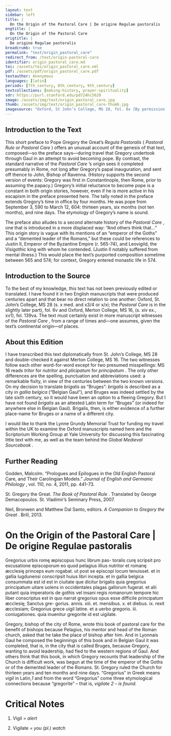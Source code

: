 ```yaml
---
layout: text
sidebar: left
title: |
  On the Origin of the Pastoral Care | De origine Regulae pastoralis
engtitle: |
  On the Origin of the Pastoral Care
origtitle: |
  De origine Regulae pastoralis
breadcrumb: true
permalink: "text/origin_pastoral_care"
redirect_from: /text/origin-pastoral-care
identifier: origin_pastoral_care.md
tei: /assets/tei/origin_pastoral_care.xml
pdf: /assets/pdf/origin_pastoral_care.pdf
textauthor: Anonymous
languages: [latin]
periods: [7th_century, 8th_century, 9th_century]
textcollections: [making-history, prayer-spirituality]
sdr: https://purl.stanford.edu/pd724hc5620
image: /assets/img/text/origin_pastoral_care.jpg
thumb: /assets/img/text/origin_pastoral_care-thumb.jpg
imagesource: "Oxford, St John’s College, MS 28, fol. 6v [By permission of the President and Fellows of St John's College Oxford]"
---
```

<h2>Introduction to the Text</h2>
<p>This short preface to Pope Gregory the Great’s <i> Regula Pastoralis </i> (<i> Pastoral Rule </i> or <i> Pastoral Care</i> ) offers an unusual account of the genesis of that text, composed—so the preface says—during travel that Gregory undertook through Gaul in an attempt to avoid becoming pope. By contrast, the standard narrative of the <i> Pastoral Care</i> ’s origin sees it completed presumably in Rome, not long after Gregory’s papal inauguration, and sent off thence to John, Bishop of Ravenna. (History supports the second version of events: Gregory was first in Constantinople, then Rome, prior to assuming the papacy.) Gregory’s initial reluctance to become pope is a constant in both origin stories, however, even if he is more active in his escapism in the preface presented here. The tally noted in the preface extends Gregory’s time in office by four months. He was pope from September 3, 590 to March 12, 604: thirteen years, six months (not ten months), and nine days. The etymology of Gregory’s name is sound.</p>

<p>The preface also alludes to a second alternate history of the <i> Pastoral Care</i> , one that is introduced in a more displaced way: “And others think that…” This origin story is vague with its mentions of an “emperor of the Goths” and a “demented leader of the Romans,” but these could be references to Justin II, Emperor of the Byzantine Empire (r. 565-74), and Leovigild, the Visigothic king with whom he contended. (Justin II notably suffered from mental illness.) This would place the text’s purported composition sometime between 565 and 574; for context, Gregory entered monastic life in 574.</p>

<h2>Introduction to the Source</h2>
<p>To the best of my knowledge, this text has not been previously edited or translated. I have found it in two English manuscripts that were produced centuries apart and that bear no direct relation to one another: Oxford, St. John’s College, MS 28 (s. x med. and x3/4 or x/xi; the <i> Pastoral Care </i> is in the slightly later part), fol. 6v and Oxford, Merton College, MS 16, (s. xiv ex., xv1), fol. 139va. The text must certainly exist in more manuscript witnesses of the <i> Pastoral Care</i> , from a range of times and—one assumes, given the text’s continental origin—of places.</p>

<h2>About this Edition</h2>
<p>I have transcribed this text diplomatically from St. John’s College, MS 28 and double-checked it against Merton College, MS 16. The two witnesses follow each other word-for-word except for two presumed misspellings: MS 16 reads <i> tritor </i> for <i> nutritor </i> and <i> plicipatum </i> for <i> principatum</i> . The only other differences are the spelling, punctuation and abbreviations used: a remarkable fixity, in view of the centuries between the two known versions. On my decision to translate <i> brigalis </i> as “Bruges”: <i> brigalis </i> is described as a city in <i> gallia belgica </i> (“Belgian Gaul”), and Bruges was indeed settled by the late sixth century, so it would have been an option to a fleeing Gregory. But I have not found <i> brigalis </i> as an attested Latin term for “Bruges” (or indeed for anywhere else in Belgian Gaul). Brigalis, then, is either evidence of a further place-name for Bruges or a name of a different city.</p>

<p>I would like to thank the Lynne Grundy Memorial Trust for funding my travel within the UK to examine the Oxford manuscripts named here and the Scriptorium Working Group at Yale University for discussing this fascinating little text with me, as well as the team behind the <i> Global Medieval Sourcebook</i> .</p>

<h2>Further Reading</h2>
<p>Godden, Malcolm. “Prologues and Epilogues in the Old English Pastoral Care, and Their Carolingian Models.” <i> Journal of English and Germanic Philology</i> , vol. 110, no. 4, 2011, pp. 441-73.</p>
<p>St. Gregory the Great. <i> The Book of Pastoral Rule</i> . Translated by George Demacopoulos. St. Vladimir’s Seminary Press, 2007.</p>
<p>Neil, Bronwen and Matthew Dal Santo, editors. <i> A Companion to Gregory the Great</i> . Brill, 2013.</p>
<h1>On the Origin of the Pastoral Care | De origine Regulae pastoralis</h1>

<p>Gregorius urbis romę æpiscopus hunc librum pas- toralis curę scripsit pro excusatione episcoporum eo quod pelagius illius nutritor et romanę æcclesię princeps eum rogabat. ut post se episcopi locum tenuisset. et in gallia lugdunensi conscripsit huius libri incepta. et in gallia belgica consummata est id est in ciuitate que dicitur brigalis quia gregorius principatum uitare uolens in occidentales plagas gallorum fugerat. et alii putant quia imperatoris de gothis vel insani regis romanorum tempore hic liber conscriptus est in quo narrat gregorius opus esse difficile principatum æcclesię; Sanctus gre- gorius. annis. xiii. et. mensibus. x. et diebus. ix. rexit æcclesiam; Gregorius grece uigil latine. et a uerbo gregorio. iii. coniugationes. quia inuenitur gregorite id est uigilate.</p>
<p>Gregory, bishop of the city of Rome, wrote this book of pastoral care for the benefit of bishops because Pelagius, his mentor and head of the Roman church, asked that he take the place of bishop after him. And in Lyonnais Gaul he composed the beginnings of this book and in Belgian Gaul it was completed, that is, in the city that is called Bruges, because Gregory, wanting to avoid leadership, had fled to the western regions of Gaul. And others think that this book, in which Gregory recounts that leadership of the Church is difficult work, was begun at the time of the emperor of the Goths or of the demented leader of the Romans. St. Gregory ruled the Church for thirteen years and ten months and nine days. “Gregorius” in Greek means <i> vigil </i> in Latin,<em>1</em> and from the word “Gregorius” come three etymological connections because “gregorite” – that is, <i> vigilate</i> <em>2</em> <em>– is found.</em></p>

<h1>Critical Notes</h1>

<ol id="l1">
<li data-list-text="1">
<p>Vigil <em>= alert</em></p>
</li>
<li data-list-text="2">
<p>Vigilate <em>= you (pl.) watch</em></p>
</li>
</ol>
